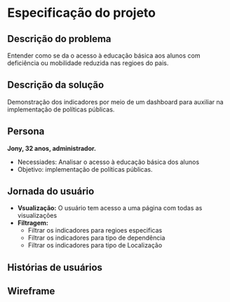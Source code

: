 [//]: # (NO_REGIAO	Nome da Região Geográfica	Char
TP_DEPENDENCIA	Dependência Administrativa	Num	1	"1 - Federal 2 - Estadual 3 - Municipal 4 - Privada"
TP_LOCALIZACAO	Localização	Num	1	"1 - Urbana 2 - Rural"
IN_ACESSIBILIDADE_INEXISTENTE	Dependências físicas existentes e utilizadas na escola - Dependências e vias adequadas a alunos com deficiência ou mobilidade reduzida	Num	1	"0 - Não 1 - Sim")

# Especificação do projeto


## Descrição do problema
Entender como se da o acesso à educação básica aos alunos com deficiência ou mobilidade reduzida nas regioes do pais.

## Descrição da solução
Demonstração dos indicadores por meio de um dashboard para auxiliar na implementação de políticas públicas.

## Persona
**Jony, 32 anos, administrador.**
* Necessiades: Analisar o acesso à educação básica dos alunos
* Objetivo: implementação de políticas públicas.

[//]: # (Visualizar os indicadores para as diversas regiões do pais
Admin
Adicionar novos dados)


## Jornada do usuário
* **Vsualização:** O usuário tem acesso a uma página com todas as visualizações
* **Filtragem:**
    * Filtrar os indicadores para regioes especificas
    * Filtrar os indicadores para tipo de dependência
    * Filtrar os indicadores para tipo de Localização

## Histórias de usuários

## Wireframe